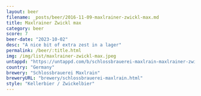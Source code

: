 ```yaml
---
layout: beer
filename: _posts/beer/2016-11-09-maxlrainer-zwickl-max.md
title: Maxlrainer Zwickl max
category: beer
score: 7
beer-date: "2023-10-02"
desc: "A nice bit of extra zest in a lager"
permalink: /beer/:title.html
img: /img/list/maxlrainer-zwickl-max.jpeg
untappd: "https://untappd.com/b/schlossbrauerei-maxlrain-maxlrainer-zwickl-max/97550"
country: "Germany"
brewery: "Schlossbrauerei Maxlrain"
breweryURL: "brewery/schlossbrauerei-maxlrain.html"
style: "Kellerbier / Zwickelbier"
---
```

